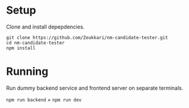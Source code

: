 # Setup

Clone and install depepdencies.

```
git clone https://github.com/Zeukkari/nm-candidate-tester.git
cd nm-candidate-tester
npm install
```

# Running

Run dummy backend service and frontend server on separate terminals.

`npm run backend` + `npm run dev`

